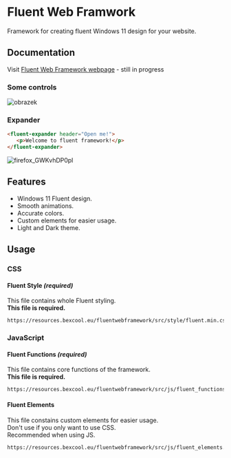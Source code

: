 # Fluent Web Framwork
 Framework for creating fluent Windows 11 design for your website.
 
## Documentation
Visit [Fluent Web Framework webpage](https://resources.bexcool.eu/fluentwebframework/showcase/index.html) - still in progress
### Some controls
![obrazek](https://user-images.githubusercontent.com/53868994/151600056-709ddcb5-838a-4f69-a518-a249130aa712.png)
### Expander
```html
<fluent-expander header="Open me!">
   <p>Welcome to fluent framework!</p>
</fluent-expander>
```
![firefox_GWKvhDP0pl](https://user-images.githubusercontent.com/53868994/151600680-22a9beb1-b5e1-42b2-b3c4-115aed8be7fc.gif)

## Features
- Windows 11 Fluent design.
- Smooth animations.
- Accurate colors.
- Custom elements for easier usage.
- Light and Dark theme.

## Usage
### CSS
#### Fluent Style ***(required)***
This file contains whole Fluent styling.<br>
**This file is required.**
```
https://resources.bexcool.eu/fluentwebframework/src/style/fluent.min.css
```
### JavaScript
#### Fluent Functions ***(required)***
This file contains core functions of the framework.<br>
**This file is required.**
```
https://resources.bexcool.eu/fluentwebframework/src/js/fluent_functions.min.js
```
#### Fluent Elements
This file constains custom elements for easier usage.<br>
Don't use if you only want to use CSS.<br>
Recommended when using JS.
```
https://resources.bexcool.eu/fluentwebframework/src/js/fluent_elements.min.js
```
